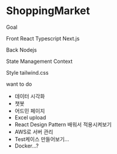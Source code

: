 # ShoppingMarket
Goal

Front
React
Typescript
Next.js

Back
Nodejs

State Management
Context

Style
tailwind.css

want to do
- 데이터 시각화
- 챗봇
- 어드민 페이지
- Excel upload
- React Design Pattern 배워서 적용시켜보기
- AWS로 서버 관리
- Test케이스 만들어보기...
- Docker...?